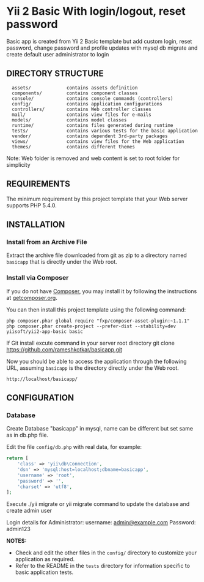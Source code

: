 Yii 2 Basic With login/logout, reset password
============================

Basic app is created from Yii 2 Basic template but add custom login, reset password, change password and profile updates with mysql db migrate and create default user administrator to login


DIRECTORY STRUCTURE
-------------------

      assets/             contains assets definition
      components/         contains component classes
      console/            contains console commands (controllers)
      config/             contains application configurations
      controllers/        contains Web controller classes
      mail/               contains view files for e-mails
      models/             contains model classes
      runtime/            contains files generated during runtime
      tests/              contains various tests for the basic application
      vendor/             contains dependent 3rd-party packages
      views/              contains view files for the Web application
      themes/             contains different themes

  Note: Web folder is removed and web content is set to root folder for simplicity

REQUIREMENTS
------------

The minimum requirement by this project template that your Web server supports PHP 5.4.0.


INSTALLATION
------------

### Install from an Archive File

Extract the archive file downloaded  from git as zip to
a directory named `basicapp` that is directly under the Web root.


### Install via Composer

If you do not have [Composer](http://getcomposer.org/), you may install it by following the instructions
at [getcomposer.org](http://getcomposer.org/doc/00-intro.md#installation-nix).

You can then install this project template using the following command:

~~~
php composer.phar global require "fxp/composer-asset-plugin:~1.1.1"
php composer.phar create-project --prefer-dist --stability=dev yiisoft/yii2-app-basic basic
~~~

If Git install excute command in your server root directory
git clone https://github.com/rameshkotkar/basicapp.git


Now you should be able to access the application through the following URL, assuming `basicapp` is the directory
directly under the Web root.

~~~
http://localhost/basicapp/
~~~


CONFIGURATION
-------------

### Database

Create Database "basicapp" in mysql, name can be different but set same as in db.php file.

Edit the file `config/db.php` with real data, for example:

```php
return [
    'class' => 'yii\db\Connection',
    'dsn' => 'mysql:host=localhost;dbname=basicapp',
    'username' => 'root',
    'password' => '',
    'charset' => 'utf8',
];
```
Execute ./yii migrate or yii migrate command to update the database and create admin user

  Login details for Administrator:
  username: admin@example.com
  Password: admin123

**NOTES:**
- Check and edit the other files in the `config/` directory to customize your application as required.
- Refer to the README in the `tests` directory for information specific to basic application tests.
